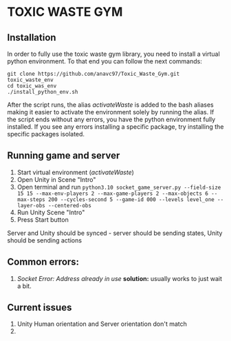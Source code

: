 # TOXIC WASTE GYM

## Installation

In order to fully use the toxic waste gym library, you need to install a virtual python environment. To that end you can follow the next commands:

```
git clone https://github.com/anavc97/Toxic_Waste_Gym.git toxic_waste_env
cd toxic_was_env
./install_python_env.sh
```

After the script runs, the alias *activateWaste* is added to the bash aliases making it easier to activate the environment solely by running the alias.
If the script ends without any errors, you have the python environment fully installed. If you see any errors installing a specific package, try installing the specific packages isolated.


## Running game and server

1. Start virtual environment (*activateWaste*)
2. Open Unity in Scene "Intro"
3. Open terminal and run ``` python3.10 socket_game_server.py --field-size 15 15 --max-env-players 2 --max-game-players 2 --max-objects 6 --max-steps 200 --cycles-second 5 --game-id 000 --levels level_one --layer-obs --centered-obs ```
4. Run Unity Scene "Intro"
5. Press Start button

Server and Unity should be synced - server should be sending states, Unity should be sending actions

## Common errors: 

1. *Socket Error: Address already in use*
**solution:**  usually works to just wait a bit.

## Current issues
1. Unity Human orientation and Server orientation don't match
2. 
